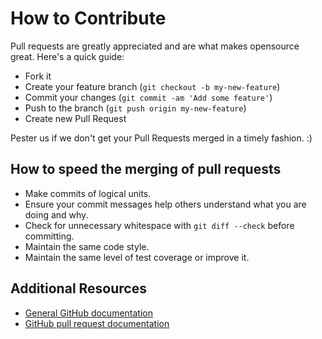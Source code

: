# How to Contribute

Pull requests are greatly appreciated and are what makes opensource great. Here's a quick guide:

* Fork it
* Create your feature branch (`git checkout -b my-new-feature`)
* Commit your changes (`git commit -am 'Add some feature'`)
* Push to the branch (`git push origin my-new-feature`)
* Create new Pull Request

Pester us if we don't get your Pull Requests merged in a timely fashion. :)

## How to speed the merging of pull requests

* Make commits of logical units.
* Ensure your commit messages help others understand what you are doing and why.
* Check for unnecessary whitespace with `git diff --check` before committing.
* Maintain the same code style.
* Maintain the same level of test coverage or improve it.

## Additional Resources

* [General GitHub documentation](http://help.github.com/)
* [GitHub pull request documentation](http://help.github.com/send-pull-requests/)
